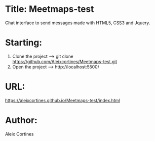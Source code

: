 # Title: Meetmaps-test
Chat interface to send messages made with HTML5, CSS3 and Jquery.

# Starting:
1. Clone the project --> git clone https://github.com/Aleixcortines/Meetmaps-test.git
2. Open the project --> http://localhost:5500/

# URL:
https://aleixcortines.github.io/Meetmaps-test/index.html

# Author:
Aleix Cortines
